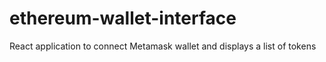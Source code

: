 # ethereum-wallet-interface
React application to connect Metamask wallet and displays a list of tokens

